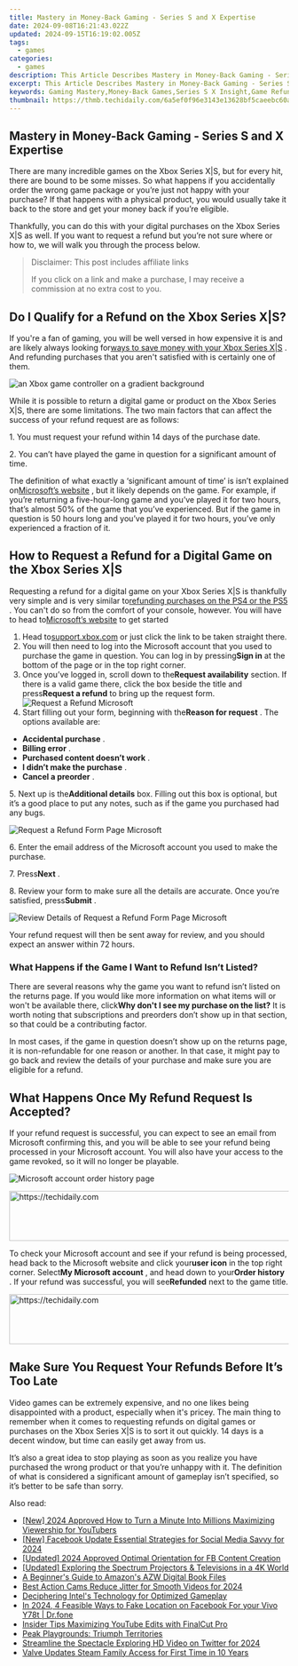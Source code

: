 ```yaml
---
title: Mastery in Money-Back Gaming - Series S and X Expertise
date: 2024-09-08T16:21:43.022Z
updated: 2024-09-15T16:19:02.005Z
tags:
  - games
categories:
  - games
description: This Article Describes Mastery in Money-Back Gaming - Series S and X Expertise
excerpt: This Article Describes Mastery in Money-Back Gaming - Series S and X Expertise
keywords: Gaming Mastery,Money-Back Games,Series S X Insight,Game Refunds Pro,Advanced Gaming Skills,Expert Series SX,Proficient Gamers
thumbnail: https://thmb.techidaily.com/6a5ef0f96e3143e13628bf5caeebc60a8c5be5cea41d7e7c6dca8a665b151ae2.jpg
---
```


## Mastery in Money-Back Gaming - Series S and X Expertise

 There are many incredible games on the Xbox Series X|S, but for every hit, there are bound to be some misses. So what happens if you accidentally order the wrong game package or you’re just not happy with your purchase? If that happens with a physical product, you would usually take it back to the store and get your money back if you’re eligible.

 Thankfully, you can do this with your digital purchases on the Xbox Series X|S as well. If you want to request a refund but you’re not sure where or how to, we will walk you through the process below.

>  Disclaimer: This post includes affiliate links
>
>  If you click on a link and make a purchase, I may receive a commission at no extra cost to you.
>

## Do I Qualify for a Refund on the Xbox Series X|S?

 If you're a fan of gaming, you will be well versed in how expensive it is and are likely always looking for[ways to save money with your Xbox Series X|S](https://www.makeuseof.com/xbox-series-xs-ways-to-save-money/) . And refunding purchases that you aren't satisfied with is certainly one of them.

![an Xbox game controller on a gradient background](https://static1.makeuseofimages.com/wordpress/wp-content/uploads/2023/01/video-game-designer-feature.jpg)

 While it is possible to return a digital game or product on the Xbox Series X|S, there are some limitations. The two main factors that can affect the success of your refund request are as follows:

1\. You must request your refund within 14 days of the purchase date.

 2\. You can’t have played the game in question for a significant amount of time.

 The definition of what exactly a ‘significant amount of time’ is isn’t explained on[Microsoft’s website](https://support.xbox.com/en-us/help/subscriptions-billing/buy-games-apps/refund-orders) , but it likely depends on the game. For example, if you’re returning a five-hour-long game and you’ve played it for two hours, that’s almost 50% of the game that you’ve experienced. But if the game in question is 50 hours long and you’ve played it for two hours, you’ve only experienced a fraction of it.

## How to Request a Refund for a Digital Game on the Xbox Series X|S

 Requesting a refund for a digital game on your Xbox Series X|S is thankfully very simple and is very similar to[refunding purchases on the PS4 or the PS5](https://www.makeuseof.com/how-to-refund-game-ps4-ps5/) . You can't do so from the comfort of your console, however. You will have to head to[Microsoft’s website](https://support.xbox.com/en-us/help/subscriptions-billing/buy-games-apps/refund-orders) to get started

1. Head to[support.xbox.com](https://support.xbox.com/en-us/help/subscriptions-billing/buy-games-apps/refund-orders) or just click the link to be taken straight there.
2. You will then need to log into the Microsoft account that you used to purchase the game in question. You can log in by pressing**Sign in** at the bottom of the page or in the top right corner.
3. Once you’ve logged in, scroll down to the**Request availability** section. If there is a valid game there, click the box beside the title and press**Request a refund** to bring up the request form.  
![Request a Refund Microsoft](https://static1.makeuseofimages.com/wordpress/wp-content/uploads/2023/10/request-a-refund-microsoft.jpg)
4. Start filling out your form, beginning with the**Reason for request** . The options available are:

* **Accidental purchase** .
* **Billing error** .
* **Purchased content doesn’t work** .
* **I didn’t make the purchase** .
* **Cancel a preorder** .

 5\. Next up is the**Additional details** box. Filling out this box is optional, but it’s a good place to put any notes, such as if the game you purchased had any bugs.

![Request a Refund Form Page Microsoft](https://static1.makeuseofimages.com/wordpress/wp-content/uploads/2023/10/request-a-refund-form-page-microsoft.jpg)

 6\. Enter the email address of the Microsoft account you used to make the purchase.

 7\. Press**Next** .

 8\. Review your form to make sure all the details are accurate. Once you’re satisfied, press**Submit** .

![Review Details of Request a Refund Form Page Microsoft](https://static1.makeuseofimages.com/wordpress/wp-content/uploads/2023/10/review-details-of-request-a-refund-form-page-microsoft.jpg)

 Your refund request will then be sent away for review, and you should expect an answer within 72 hours.

### What Happens if the Game I Want to Refund Isn’t Listed?

 There are several reasons why the game you want to refund isn’t listed on the returns page. If you would like more information on what items will or won't be available there, click**Why don't I see my purchase on the list?** It is worth noting that subscriptions and preorders don’t show up in that section, so that could be a contributing factor.

 In most cases, if the game in question doesn’t show up on the returns page, it is non-refundable for one reason or another. In that case, it might pay to go back and review the details of your purchase and make sure you are eligible for a refund.

## What Happens Once My Refund Request Is Accepted?

 If your refund request is successful, you can expect to see an email from Microsoft confirming this, and you will be able to see your refund being processed in your Microsoft account. You will also have your access to the game revoked, so it will no longer be playable.

![Microsoft account order history page](https://static1.makeuseofimages.com/wordpress/wp-content/uploads/2023/10/microsoft-account-order-history-page-1.jpg)

<!-- affiliate ads begin -->
<a href="https://unicoeye.pxf.io/c/5597632/2134218/18498" target="_top" id="2134218">
  <img src="//a.impactradius-go.com/display-ad/18498-2134218" border="0" alt="https://techidaily.com" width="728" height="90"/>
</a>
<img height="0" width="0" src="https://unicoeye.pxf.io/i/5597632/2134218/18498" style="position:absolute;visibility:hidden;" border="0" />
<!-- affiliate ads end -->

 To check your Microsoft account and see if your refund is being processed, head back to the Microsoft website and click your**user icon** in the top right corner. Select**My Microsoft account** , and head down to your**Order history** . If your refund was successful, you will see**Refunded** next to the game title.

<!-- affiliate ads begin -->
<a href="https://unicoeye.pxf.io/c/5597632/2134237/18498" target="_top" id="2134237">
  <img src="//a.impactradius-go.com/display-ad/18498-2134237" border="0" alt="https://techidaily.com" width="728" height="90"/>
</a>
<img height="0" width="0" src="https://unicoeye.pxf.io/i/5597632/2134237/18498" style="position:absolute;visibility:hidden;" border="0" />
<!-- affiliate ads end -->

## Make Sure You Request Your Refunds Before It’s Too Late

 Video games can be extremely expensive, and no one likes being disappointed with a product, especially when it's pricey. The main thing to remember when it comes to requesting refunds on digital games or purchases on the Xbox Series X|S is to sort it out quickly. 14 days is a decent window, but time can easily get away from us.

 It’s also a great idea to stop playing as soon as you realize you have purchased the wrong product or that you’re unhappy with it. The definition of what is considered a significant amount of gameplay isn’t specified, so it’s better to be safe than sorry.

<ins class="adsbygoogle"
     style="display:block"
     data-ad-format="autorelaxed"
     data-ad-client="ca-pub-7571918770474297"
     data-ad-slot="1223367746"></ins>

<ins class="adsbygoogle"
     style="display:block"
     data-ad-client="ca-pub-7571918770474297"
     data-ad-slot="8358498916"
     data-ad-format="auto"
     data-full-width-responsive="true"></ins>

<span class="atpl-alsoreadstyle">Also read:</span>
<div><ul>
<li><a href="https://eaxpv-info.techidaily.com/new-2024-approved-how-to-turn-a-minute-into-millions-maximizing-viewership-for-youtubers/"><u>[New] 2024 Approved How to Turn a Minute Into Millions Maximizing Viewership for YouTubers</u></a></li>
<li><a href="https://facebook-video-files.techidaily.com/new-facebook-update-essential-strategies-for-social-media-savvy-for-2024/"><u>[New] Facebook Update Essential Strategies for Social Media Savvy for 2024</u></a></li>
<li><a href="https://facebook-video-content.techidaily.com/updated-2024-approved-optimal-orientation-for-fb-content-creation/"><u>[Updated] 2024 Approved Optimal Orientation for FB Content Creation</u></a></li>
<li><a href="https://some-knowledge.techidaily.com/updated-exploring-the-spectrum-projectors-and-televisions-in-a-4k-world/"><u>[Updated] Exploring the Spectrum Projectors & Televisions in a 4K World</u></a></li>
<li><a href="https://tech-renaissance.techidaily.com/a-beginners-guide-to-amazons-azw-digital-book-files/"><u>A Beginner's Guide to Amazon's AZW Digital Book Files</u></a></li>
<li><a href="https://extra-lessons.techidaily.com/best-action-cams-reduce-jitter-for-smooth-videos-for-2024/"><u>Best Action Cams Reduce Jitter for Smooth Videos for 2024</u></a></li>
<li><a href="https://games-able.techidaily.com/deciphering-intels-technology-for-optimized-gameplay/"><u>Deciphering Intel's Technology for Optimized Gameplay</u></a></li>
<li><a href="https://review-topics.techidaily.com/in-2024-4-feasible-ways-to-fake-location-on-facebook-for-your-vivo-y78t-drfone-by-drfone-virtual-android/"><u>In 2024, 4 Feasible Ways to Fake Location on Facebook For your Vivo Y78t | Dr.fone</u></a></li>
<li><a href="https://youtube-lab.techidaily.com/er-tips-maximizing-youtube-edits-with-finalcut-pro/"><u>Insider Tips Maximizing YouTube Edits with FinalCut Pro</u></a></li>
<li><a href="https://games-able.techidaily.com/peak-playgrounds-triumph-territories/"><u>Peak Playgrounds: Triumph Territories</u></a></li>
<li><a href="https://twitter-videos.techidaily.com/streamline-the-spectacle-exploring-hd-video-on-twitter-for-2024/"><u>Streamline the Spectacle Exploring HD Video on Twitter for 2024</u></a></li>
<li><a href="https://games-able.techidaily.com/valve-updates-steam-family-access-for-first-time-in-10-years/"><u>Valve Updates Steam Family Access for First Time in 10 Years</u></a></li>
</ul></div>

